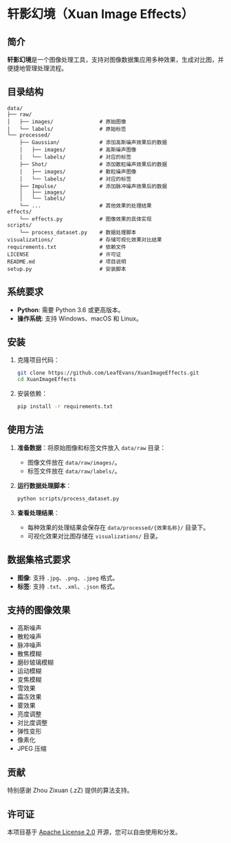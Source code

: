 # 轩影幻境（Xuan Image Effects）

## 简介

**轩影幻境**是一个图像处理工具，支持对图像数据集应用多种效果，生成对比图，并便捷地管理处理流程。

## 目录结构

```
data/
├── raw/
│   ├── images/               # 原始图像
│   └── labels/               # 原始标签
└── processed/
    ├── Gaussian/             # 添加高斯噪声效果后的数据
    │   ├── images/           # 高斯噪声图像
    │   └── labels/           # 对应的标签
    ├── Shot/                 # 添加散粒噪声效果后的数据
    │   ├── images/           # 散粒噪声图像
    │   └── labels/           # 对应的标签
    ├── Impulse/              # 添加脉冲噪声效果后的数据
    │   ├── images/
    │   └── labels/
    └── ...                   # 其他效果的处理结果
effects/
    └── effects.py            # 图像效果的具体实现
scripts/
    └── process_dataset.py    # 数据处理脚本
visualizations/               # 存储可视化效果对比结果
requirements.txt              # 依赖文件
LICENSE                       # 许可证
README.md                     # 项目说明
setup.py                      # 安装脚本
```

## 系统要求

- **Python**: 需要 Python 3.6 或更高版本。
- **操作系统**: 支持 Windows、macOS 和 Linux。

## 安装

1. 克隆项目代码：

   ```bash
   git clone https://github.com/LeafEvans/XuanImageEffects.git
   cd XuanImageEffects
   ```

2. 安装依赖：

   ```bash
   pip install -r requirements.txt
   ```

## 使用方法

1. **准备数据**：将原始图像和标签文件放入 `data/raw` 目录：
   - 图像文件放在 `data/raw/images/`。
   - 标签文件放在 `data/raw/labels/`。

2. **运行数据处理脚本**：

   ```bash
   python scripts/process_dataset.py
   ```

3. **查看处理结果**：
   - 每种效果的处理结果会保存在 `data/processed/{效果名称}/` 目录下。
   - 可视化效果对比图存储在 `visualizations/` 目录。

## 数据集格式要求

- **图像**: 支持 `.jpg`、`.png`、`.jpeg` 格式。
- **标签**: 支持 `.txt`、`.xml`、`.json` 格式。

## 支持的图像效果

- 高斯噪声
- 散粒噪声
- 脉冲噪声
- 散焦模糊
- 磨砂玻璃模糊
- 运动模糊
- 变焦模糊
- 雪效果
- 霜冻效果
- 雾效果
- 亮度调整
- 对比度调整
- 弹性变形
- 像素化
- JPEG 压缩

## 贡献

特别感谢 Zhou Zixuan (.zZ) 提供的算法支持。

## 许可证

本项目基于 [Apache License 2.0](LICENSE) 开源，您可以自由使用和分发。
